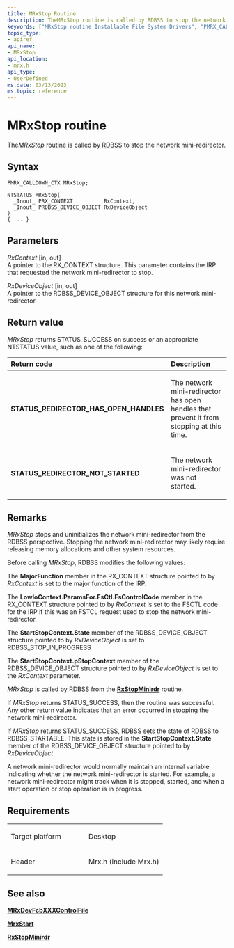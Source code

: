 ```yaml
---
title: MRxStop Routine
description: TheMRxStop routine is called by RDBSS to stop the network mini-redirector.
keywords: ["MRxStop routine Installable File System Drivers", "PMRX_CALLDOWN_CTX"]
topic_type:
- apiref
api_name:
- MRxStop
api_location:
- mrx.h
api_type:
- UserDefined
ms.date: 03/13/2023
ms.topic: reference
---
```


# MRxStop routine


The*MRxStop* routine is called by [RDBSS](./the-rdbss-driver-and-library.md) to stop the network mini-redirector.

## Syntax

```ManagedCPlusPlus
PMRX_CALLDOWN_CTX MRxStop;

NTSTATUS MRxStop(
  _Inout_ PRX_CONTEXT          RxContext,
  _Inout_ PRDBSS_DEVICE_OBJECT RxDeviceObject
)
{ ... }
```

## Parameters

*RxContext* \[in, out\]  
A pointer to the RX\_CONTEXT structure. This parameter contains the IRP that requested the network mini-redirector to stop.

*RxDeviceObject* \[in, out\]  
A pointer to the RDBSS\_DEVICE\_OBJECT structure for this network mini-redirector.

## Return value

*MRxStop* returns STATUS\_SUCCESS on success or an appropriate NTSTATUS value, such as one of the following:

<table>
<colgroup>
<col width="50%" />
<col width="50%" />
</colgroup>
<thead>
<tr class="header">
<th align="left">Return code</th>
<th align="left">Description</th>
</tr>
</thead>
<tbody>
<tr class="odd">
<td align="left"><strong>STATUS_REDIRECTOR_HAS_OPEN_HANDLES</strong></td>
<td align="left"><p>The network mini-redirector has open handles that prevent it from stopping at this time.</p></td>
</tr>
<tr class="even">
<td align="left"><strong>STATUS_REDIRECTOR_NOT_STARTED</strong></td>
<td align="left"><p>The network mini-redirector was not started.</p></td>
</tr>
</tbody>
</table>

 

## Remarks

*MRxStop* stops and uninitializes the network mini-redirector from the RDBSS perspective. Stopping the network mini-redirector may likely require releasing memory allocations and other system resources.

Before calling *MRxStop*, RDBSS modifies the following values:

The **MajorFunction** member in the RX\_CONTEXT structure pointed to by *RxContext* is set to the major function of the IRP.

The **LowIoContext.ParamsFor.FsCtl.FsControlCode** member in the RX\_CONTEXT structure pointed to by *RxContext* is set to the FSCTL code for the IRP if this was an FSTCL request used to stop the network mini-redirector.

The **StartStopContext.State** member of the RDBSS\_DEVICE\_OBJECT structure pointed to by *RxDeviceObject* is set to RDBSS\_STOP\_IN\_PROGRESS

The **StartStopContext.pStopContext** member of the RDBSS\_DEVICE\_OBJECT structure pointed to by *RxDeviceObject* is set to the *RxContext* parameter.

*MRxStop* is called by RDBSS from the [**RxStopMinirdr**](/windows-hardware/drivers/ddi/mrx/nf-mrx-rxstopminirdr) routine.

If *MRxStop* returns STATUS\_SUCCESS, then the routine was successful. Any other return value indicates that an error occurred in stopping the network mini-redirector.

If *MRxStop* returns STATUS\_SUCCESS, RDBSS sets the state of RDBSS to RDBSS\_STARTABLE. This state is stored in the **StartStopContext.State** member of the RDBSS\_DEVICE\_OBJECT structure pointed to by *RxDeviceObject*.

A network mini-redirector would normally maintain an internal variable indicating whether the network mini-redirector is started. For example, a network mini-redirector might track when it is stopped, started, and when a start operation or stop operation is in progress.

## Requirements

<table>
<colgroup>
<col width="50%" />
<col width="50%" />
</colgroup>
<tbody>
<tr class="odd">
<td align="left"><p>Target platform</p></td>
<td align="left">Desktop</td>
</tr>
<tr class="even">
<td align="left"><p>Header</p></td>
<td align="left">Mrx.h (include Mrx.h)</td>
</tr>
</tbody>
</table>

## See also


[**MRxDevFcbXXXControlFile**](mrxdevfcbxxxcontrolfile.md)

[**MrxStart**](/windows-hardware/drivers/ddi/mrx/nc-mrx-pmrx_calldown_ctx)

[**RxStopMinirdr**](/windows-hardware/drivers/ddi/mrx/nf-mrx-rxstopminirdr)

 

